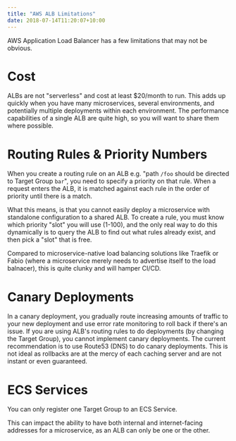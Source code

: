 ```yaml
---
title: "AWS ALB Limitations"
date: 2018-07-14T11:20:07+10:00
---
```


AWS Application Load Balancer has a few limitations that may not be obvious.

# Cost

ALBs are not "serverless" and cost at least $20/month to run. This adds up quickly when you have many microservices, several environments, and potentially multiple deployments within each environment. The performance capabilities of a single ALB are quite high, so you will want to share them where possible.

# Routing Rules & Priority Numbers

When you create a routing rule on an ALB e.g. "path `/foo` should be directed to Target Group `bar`", you need to specify a priority on that rule. When a request enters the ALB, it is matched against each rule in the order of priority until there is a match.

What this means, is that you cannot easily deploy a microservice with standalone configuration to a shared ALB. To create a rule, you must know which priority "slot" you will use (1-100), and the only real way to do this dynamically is to query the ALB to find out what rules already exist, and then pick a "slot" that is free.

Compared to microservice-native load balancing solutions like Traefik or Fabio (where a microservice merely needs to advertise itself to the load balnacer), this is quite clunky and will hamper CI/CD.

# Canary Deployments

In a canary deployment, you gradually route increasing amounts of traffic to your new deployment and use error rate monitoring to roll back if there's an issue. If you are using ALB's routing rules to do deployments (by changing the Target Group), you cannot implement canary deployments. The current recommendation is to use Route53 (DNS) to do canary deployments. This is not ideal as rollbacks are at the mercy of each caching server and are not instant or even guaranteed.

# ECS Services

You can only register one Target Group to an ECS Service.

This can impact the ability to have both internal and internet-facing addresses for a microservice, as an ALB can only be one or the other.

